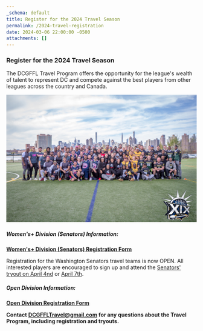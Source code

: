 ```yaml
---
_schema: default
title: Register for the 2024 Travel Season
permalink: /2024-travel-registration
date: 2024-03-06 22:00:00 -0500
attachments: []
---
```

### Register for the 2024 Travel Season

The DCGFFL Travel Program offers the opportunity for the league's wealth of talent to represent DC and compete against the best players from other leagues across the country and Canada.

![](/img/gb2019.jpeg)

##### Women's+ Division (Senators) Information:

[**Women's+ Division (Senators) Registration Form**](https://forms.gle/ezr64TQwf2YLpGGV6 "https://docs.google.com/forms/d/e/1FAIpQLSdXW6WmKRwAjuXEyFZjodNtGf-oCgasQz8lB1fvT8jVdzwafA/viewform")

Registration for the Washington Senators travel teams is now OPEN. All interested players are encouraged to sign up and attend the [Senators' tryout on April 4nd](/senators-tryout-one-2024 "/senators-tryout2023")&nbsp;or [April 7th](/senators-tryout-one-2024).

##### Open Division Information:

[**Open Division Registration Form**](https://forms.gle/fyWn7pw32YgJeF7Z8 "https://docs.google.com/forms/d/e/1FAIpQLSfky9QJYTfLn7LjwEZczqmIuViZHGsjrMrN-MNIwYeCnou52g/viewform?vc=0&amp;c=0&amp;w=1&amp;flr=0")

**Contact** [**DCGFFLTravel@gmail.com**](mailto:DCGFFLTravel@gmail.com) **for any questions about the Travel Program, including registration and tryouts.**